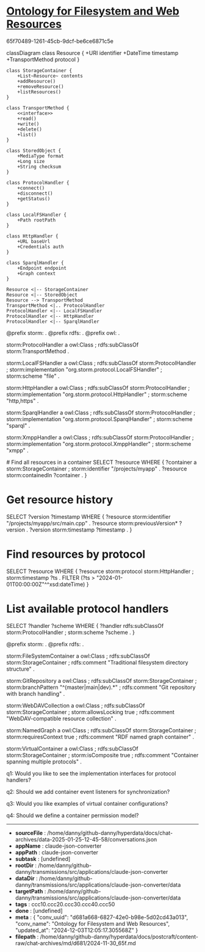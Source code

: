 # [Ontology for Filesystem and Web Resources](https://claude.ai/chat/d681a668-6827-42e0-b98e-5d02cd43a013)

65f70489-1261-45cb-9dcf-be6ce6871c5e

 

<antArtifact identifier="storm-class-diagram" type="application/vnd.ant.mermaid" title="STORM Object Model">
classDiagram
    class Resource {
        +URI identifier
        +DateTime timestamp
        +TransportMethod protocol
    }

    class StorageContainer {
        +List~Resource~ contents
        +addResource()
        +removeResource()
        +listResources()
    }

    class TransportMethod {
        <<interface>>
        +read()
        +write()
        +delete()
        +list()
    }

    class StoredObject {
        +MediaType format
        +Long size
        +String checksum
    }

    class ProtocolHandler {
        +connect()
        +disconnect()
        +getStatus()
    }

    class LocalFSHandler {
        +Path rootPath
    }

    class HttpHandler {
        +URL baseUrl
        +Credentials auth
    }

    class SparqlHandler {
        +Endpoint endpoint
        +Graph context
    }

    Resource <|-- StorageContainer
    Resource <|-- StoredObject
    Resource --> TransportMethod
    TransportMethod <|.. ProtocolHandler
    ProtocolHandler <|-- LocalFSHandler
    ProtocolHandler <|-- HttpHandler
    ProtocolHandler <|-- SparqlHandler
</antArtifact>

<antArtifact identifier="storm-protocols" type="application/vnd.ant.code" language="turtle" title="STORM Protocol Implementations">
@prefix storm: <http://purl.org/stuff/storm/> .
@prefix rdfs: <http://www.w3.org/2000/01/rdf-schema#> .
@prefix owl: <http://www.w3.org/2000/01/rdf-schema#> .

storm:ProtocolHandler a owl:Class ;
    rdfs:subClassOf storm:TransportMethod .

storm:LocalFSHandler a owl:Class ;
    rdfs:subClassOf storm:ProtocolHandler ;
    storm:implementation "org.storm.protocol.LocalFSHandler" ;
    storm:scheme "file" .

storm:HttpHandler a owl:Class ;
    rdfs:subClassOf storm:ProtocolHandler ;
    storm:implementation "org.storm.protocol.HttpHandler" ;
    storm:scheme "http,https" .

storm:SparqlHandler a owl:Class ;
    rdfs:subClassOf storm:ProtocolHandler ;
    storm:implementation "org.storm.protocol.SparqlHandler" ;
    storm:scheme "sparql" .

storm:XmppHandler a owl:Class ;
    rdfs:subClassOf storm:ProtocolHandler ;
    storm:implementation "org.storm.protocol.XmppHandler" ;
    storm:scheme "xmpp" .
</antArtifact>

<antArtifact identifier="storm-queries" type="application/vnd.ant.code" language="sparql" title="STORM Query Patterns">
# Find all resources in a container
SELECT ?resource WHERE {
    ?container a storm:StorageContainer ;
               storm:identifier "/projects/myapp" .
    ?resource storm:containedIn ?container .
}

# Get resource history
SELECT ?version ?timestamp WHERE {
    ?resource storm:identifier "/projects/myapp/src/main.cpp" .
    ?resource storm:previousVersion* ?version .
    ?version storm:timestamp ?timestamp .
}

# Find resources by protocol
SELECT ?resource WHERE {
    ?resource storm:protocol storm:HttpHandler ;
              storm:timestamp ?ts .
    FILTER (?ts > "2024-01-01T00:00:00Z"^^xsd:dateTime)
}

# List available protocol handlers
SELECT ?handler ?scheme WHERE {
    ?handler rdfs:subClassOf storm:ProtocolHandler ;
             storm:scheme ?scheme .
}
</antArtifact>

<antArtifact identifier="storm-containers" type="application/vnd.ant.code" language="turtle" title="Standard Storage Container Types">
@prefix storm: <http://purl.org/stuff/storm/> .
@prefix rdfs: <http://www.w3.org/2000/01/rdf-schema#> .

storm:FileSystemContainer a owl:Class ;
    rdfs:subClassOf storm:StorageContainer ;
    rdfs:comment "Traditional filesystem directory structure" .

storm:GitRepository a owl:Class ;
    rdfs:subClassOf storm:StorageContainer ;
    storm:branchPattern "^(master|main|dev).*" ;
    rdfs:comment "Git repository with branch handling" .

storm:WebDAVCollection a owl:Class ;
    rdfs:subClassOf storm:StorageContainer ;
    storm:allowsLocking true ;
    rdfs:comment "WebDAV-compatible resource collection" .

storm:NamedGraph a owl:Class ;
    rdfs:subClassOf storm:StorageContainer ;
    storm:requiresContext true ;
    rdfs:comment "RDF named graph container" .

storm:VirtualContainer a owl:Class ;
    rdfs:subClassOf storm:StorageContainer ;
    storm:isComposite true ;
    rdfs:comment "Container spanning multiple protocols" .
</antArtifact>

q1: Would you like to see the implementation interfaces for protocol handlers?

q2: Should we add container event listeners for synchronization?

q3: Would you like examples of virtual container configurations?

q4: Should we define a container permission model?

---

* **sourceFile** : /home/danny/github-danny/hyperdata/docs/chat-archives/data-2025-01-25-12-45-58/conversations.json
* **appName** : claude-json-converter
* **appPath** : claude-json-converter
* **subtask** : [undefined]
* **rootDir** : /home/danny/github-danny/transmissions/src/applications/claude-json-converter
* **dataDir** : /home/danny/github-danny/transmissions/src/applications/claude-json-converter/data
* **targetPath** : /home/danny/github-danny/transmissions/src/applications/claude-json-converter/data
* **tags** : ccc10.ccc20.ccc30.ccc40.ccc50
* **done** : [undefined]
* **meta** : {
  "conv_uuid": "d681a668-6827-42e0-b98e-5d02cd43a013",
  "conv_name": "Ontology for Filesystem and Web Resources",
  "updated_at": "2024-12-03T12:05:17.305568Z"
}
* **filepath** : /home/danny/github-danny/hyperdata/docs/postcraft/content-raw/chat-archives/md/d681/2024-11-30_65f.md
